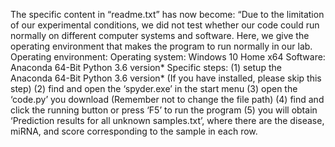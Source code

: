 The specific content in “readme.txt” has now become:
“Due to the limitation of our experimental conditions, we did not test whether our code could run normally on different computer systems and software. Here, we give the operating environment that makes the program to run normally in our lab.
Operating environment:
Operating system: Windows 10 Home x64
Software: Anaconda 64-Bit Python 3.6 version*
		Specific steps:
(1)	setup the Anaconda 64-Bit Python 3.6 version* (If you have installed, please skip this step)
(2)	find and open the ‘spyder.exe’ in the start menu
(3)	open the ‘code.py’ you download (Remember not to change the file path)
(4)	find and click the running button or press ‘F5’ to run the program
(5)	you will obtain ‘Prediction results for all unknown samples.txt’, where there are the disease, miRNA, and score corresponding to the sample in each row.
